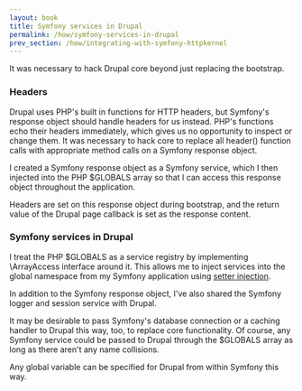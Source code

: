```yaml
---
layout: book
title: Symfony services in Drupal
permalink: /how/symfony-services-in-drupal
prev_section: /how/integrating-with-symfony-httpkernel
---
```


It was necessary to hack Drupal core beyond just replacing the bootstrap.

### Headers

Drupal uses PHP's built in functions for HTTP headers, but Symfony's response object should handle headers for us instead. PHP's functions echo their headers immediately, which gives us no opportunity to inspect or change them. It was necessary to hack core to replace all header() function calls with appropriate method calls on a Symfony response object.

I created a Symfony response object as a Symfony service, which I then injected into the PHP $GLOBALS array so that I can access this response object throughout the application.

Headers are set on this response object during bootstrap, and the return value of the Drupal page callback is set as the response content.

### Symfony services in Drupal

I treat the PHP $GLOBALS as a service registry by implementing \ArrayAccess interface around it. This allows me to inject services into the global namespace from my Symfony application using [setter injection](http://symfony.com/doc/current/components/dependency_injection/types.html#setter-injection).

In addition to the Symfony response object, I've also shared the Symfony logger and session service with Drupal.

It may be desirable to pass Symfony's database connection or a caching handler to Drupal this way, too, to replace core functionality. Of course, any Symfony service could be passed to Drupal through the $GLOBALS array as long as there aren't any name collisions.

Any global variable can be specified for Drupal from within Symfony this way.
